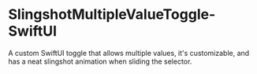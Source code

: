 # SlingshotMultipleValueToggle-SwiftUI
A custom SwiftUI toggle that allows multiple values, it's customizable, and has a neat slingshot animation when sliding the selector.
